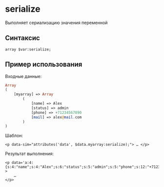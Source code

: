 # serialize

Выполняет сериализацию значения переменной

## **Синтаксис**

```text
array $var:serialize;
```

## **Пример использования**

Входные данные:

```php
Array
(
    [myarray] => Array
        (
            [name] => Alex
            [status] => admin
            [phone] => +71234567890
            [mail] => alex@mail.com
        )
)
```

Шаблон:

```markup
<p data-sim="attributes('data', $data.myarray:serialize);"> … </p>
```

Результат выполнения:

```markup
<p data='a:4:{s:4:"name";s:4:"Alex";s:6:"status";s:5:"admin";s:5:"phone";s:12:"+71234567890";s:4:"mail";s:13:"alex@mail.com";}' > 
    … 
</p>
```

